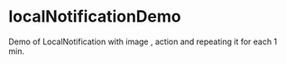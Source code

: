 # localNotificationDemo

Demo of LocalNotification with image , action and repeating it for each 1 min.
